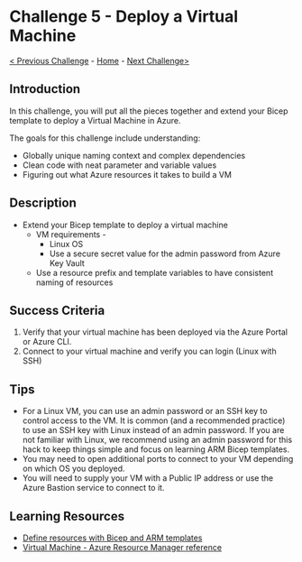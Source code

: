 # Challenge 5 - Deploy a Virtual Machine

[< Previous Challenge](./Bicep-Challenge-04.md) - [Home](../README.md) - [Next Challenge>](./Bicep-Challenge-06.md)

## Introduction

In this challenge, you will put all the pieces together and extend your Bicep template to deploy a Virtual Machine in Azure.

The goals for this challenge include understanding:
   + Globally unique naming context and complex dependencies
   + Clean code with neat parameter and variable values
   + Figuring out what Azure resources it takes to build a VM

## Description

+	Extend your Bicep template to deploy a virtual machine
    +   VM requirements -
        +   Linux OS
        +   Use a secure secret value for the admin password from Azure Key Vault
    + Use a resource prefix and template variables to have consistent naming of resources

## Success Criteria

1. Verify that your virtual machine has been deployed via the Azure Portal or Azure CLI.
1. Connect to your virtual machine and verify you can login (Linux with SSH)

## Tips

- For a Linux VM, you can use an admin password or an SSH key to control access to the VM. It is common (and a recommended practice) to use an SSH key with Linux instead of an admin password. If you are not familiar with Linux, we recommend using an admin password for this hack to keep things simple and focus on learning ARM Bicep templates.
- You may need to open additional ports to connect to your VM depending on which OS you deployed.
- You will need to supply your VM with a Public IP address or use the Azure Bastion service to connect to it.

## Learning Resources

- [Define resources with Bicep and ARM templates](https://docs.microsoft.com/en-us/azure/templates/)
- [Virtual Machine - Azure Resource Manager reference](https://docs.microsoft.com/en-us/azure/templates/microsoft.compute/virtualmachines?tabs=bicep)